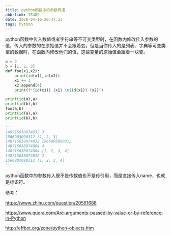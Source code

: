 ```yaml
---
title: python函数中的参数传递
abbrlink: 15489
date: 2020-04-16 20:47:33
tags: Python
---
```


python函数中传入数值或者字符串等不可变类型时，在函数内修改传入参数的值，传入的参数的在原始值并不会跟着变，但是当你传入的是列表、字典等可变类型的数据时，在函数内修改他们的值，这些变量的原始值会跟着一块变。

<!-- more -->

```python
a = 3
b = [1, 2, 3]
def foo(x1,x2):
    print(id(x1),id(x2))
    x1 += 1
    x2.append(4)
    print(f"{id(x1)} {x1} \n{id(x1)} {x2}")

print(id(a),a)
print(id(b),b)
foo(a,b)
print(id(a),a)
print(id(b),b)

'''
140715638874832 3
1566903090312 [1, 2, 3]
140715638874832 1566903090312
140715638874864 4 
140715638874864 [1, 2, 3, 4]
140715638874832 3
1566903090312 [1, 2, 3, 4]
'''
```

python函数中的参数传入既不是传数值也不是传引用，而是直接传入name，也就是标识符。

参考：

https://www.zhihu.com/question/20591688

https://www.quora.com/Are-arguments-passed-by-value-or-by-reference-in-Python

http://effbot.org/zone/python-objects.htm